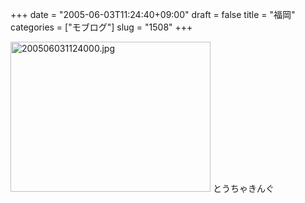 +++
date = "2005-06-03T11:24:40+09:00"
draft = false
title = "福岡"
categories = ["モブログ"]
slug = "1508"
+++

<img src="http://ieiriblog.jugem.cc/?image=4180" class="pict" width="320" height="240" alt="200506031124000.jpg" />
とうちゃきんぐ
